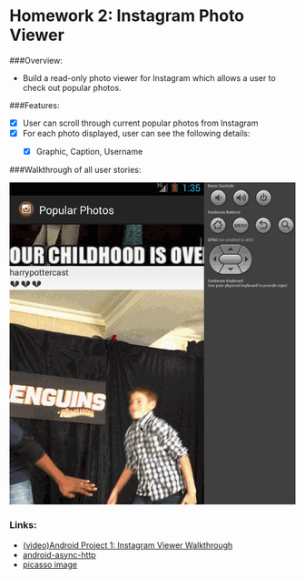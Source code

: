 # Homework 2: Instagram Photo Viewer

###Overview:

  * Build a read-only photo viewer for Instagram which allows a user to check out popular photos.


###Features:

  * [x] User can scroll through current popular photos from Instagram
  * [x] For each photo displayed, user can see the following details:
    * [x] Graphic, Caption, Username


###Walkthrough of all user stories:

![Video Walkthrough](02_instagram_photo_viewer.gif)


### Links:
  * [(video)Android Project 1: Instagram Viewer Walkthrough](http://vimeo.com/105515674)
  * [android-async-http](https://www.dropbox.com/s/zqggkqv60zggyrt/android-async-http-1.4.5.jar?dl=1)
  * [picasso image](https://www.dropbox.com/s/25py1bmjr45936v/picasso-2.3.4.jar?dl=1)
